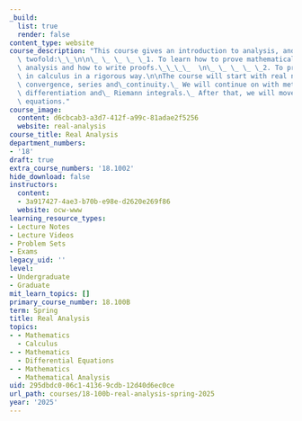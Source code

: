 ```yaml
---
_build:
  list: true
  render: false
content_type: website
course_description: "This course gives an introduction to analysis, and the goal is\
  \ twofold:\_\_\n\n\_ \_ \_ \_ \_1. To learn how to prove mathematical theorems in\
  \ analysis and how to write proofs.\_\_\_\_  \n\_ \_ \_ \_ \_2. To prove theorems\
  \ in calculus in a rigorous way.\n\nThe course will start with real numbers, limits,\
  \ convergence, series and\_continuity.\_ We will continue on with metric spaces,\
  \ differentiation and\_ Riemann integrals.\_ After that, we will move on to\_differential\
  \ equations."
course_image:
  content: d6cbcab3-a3d7-412f-a99c-81adae2f5256
  website: real-analysis
course_title: Real Analysis
department_numbers:
- '18'
draft: true
extra_course_numbers: '18.1002'
hide_download: false
instructors:
  content:
  - 3a917427-4ae3-b70b-e98e-d2620e269f86
  website: ocw-www
learning_resource_types:
- Lecture Notes
- Lecture Videos
- Problem Sets
- Exams
legacy_uid: ''
level:
- Undergraduate
- Graduate
mit_learn_topics: []
primary_course_number: 18.100B
term: Spring
title: Real Analysis
topics:
- - Mathematics
  - Calculus
- - Mathematics
  - Differential Equations
- - Mathematics
  - Mathematical Analysis
uid: 295dbdc0-06c1-4136-9cdb-12d40d6ec0ce
url_path: courses/18-100b-real-analysis-spring-2025
year: '2025'
---
```

